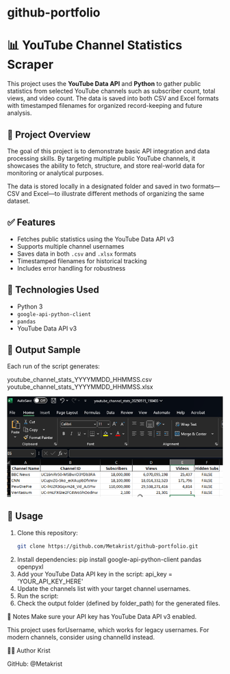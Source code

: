 # github-portfolio
# 📊 YouTube Channel Statistics Scraper

This project uses the **YouTube Data API** and **Python** to gather public statistics from selected YouTube channels such as subscriber count, total views, and video count. The data is saved into both CSV and Excel formats with timestamped filenames for organized record-keeping and future analysis.

## 🧠 Project Overview

The goal of this project is to demonstrate basic API integration and data processing skills. By targeting multiple public YouTube channels, it showcases the ability to fetch, structure, and store real-world data for monitoring or analytical purposes.

The data is stored locally in a designated folder and saved in two formats—CSV and Excel—to illustrate different methods of organizing the same dataset.

## ✅ Features

- Fetches public statistics using the YouTube Data API v3
- Supports multiple channel usernames
- Saves data in both `.csv` and `.xlsx` formats
- Timestamped filenames for historical tracking
- Includes error handling for robustness

## 🔧 Technologies Used

- Python 3
- `google-api-python-client`
- `pandas`
- YouTube Data API v3

## 📁 Output Sample

Each run of the script generates:

youtube_channel_stats_YYYYMMDD_HHMMSS.csv
youtube_channel_stats_YYYYMMDD_HHMMSS.xlsx

![Metakrist](OutputSS.png)


## 🚀 Usage

1. Clone this repository:
   ```bash
   git clone https://github.com/Metakrist/github-portfolio.git
2. Install dependencies:
   pip install google-api-python-client pandas openpyxl
3. Add your YouTube Data API key in the script:
   api_key = 'YOUR_API_KEY_HERE'
4. Update the channels list with your target channel usernames.
5. Run the script:
6. Check the output folder (defined by folder_path) for the generated files.

📌 Notes
Make sure your API key has YouTube Data API v3 enabled.

This project uses forUsername, which works for legacy usernames. For modern channels, consider using channelId instead.

🧑‍💻 Author
Krist

GitHub: @Metakrist 

   

